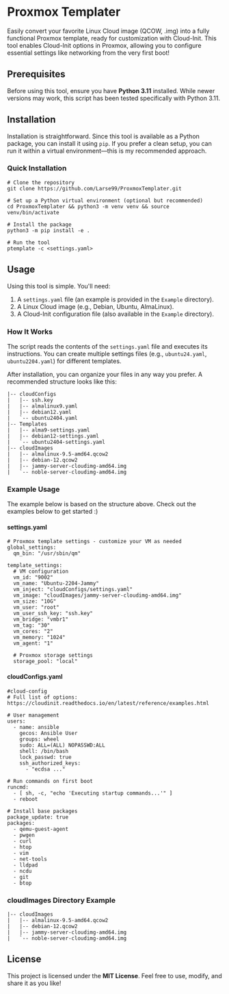 
# Proxmox Templater

Easily convert your favorite Linux Cloud image (QCOW, .img) into a fully functional Proxmox template, ready for customization with Cloud-Init. This tool enables Cloud-Init options in Proxmox, allowing you to configure essential settings like networking from the very first boot!

## Prerequisites

Before using this tool, ensure you have **Python 3.11** installed. While newer versions may work, this script has been tested specifically with Python 3.11.

## Installation

Installation is straightforward. Since this tool is available as a Python package, you can install it using `pip`. If you prefer a clean setup, you can run it within a virtual environment—this is my recommended approach.

### Quick Installation

```
# Clone the repository
git clone https://github.com/Larse99/ProxmoxTemplater.git

# Set up a Python virtual environment (optional but recommended)
cd ProxmoxTemplater && python3 -m venv venv && source venv/bin/activate

# Install the package
python3 -m pip install -e .

# Run the tool
ptemplate -c <settings.yaml>
```

## Usage

Using this tool is simple. You'll need:

1.  A `settings.yaml` file (an example is provided in the `Example` directory).
2.  A Linux Cloud image (e.g., Debian, Ubuntu, AlmaLinux).
3.  A Cloud-Init configuration file (also available in the `Example` directory).
    

### How It Works

The script reads the contents of the `settings.yaml` file and executes its instructions. You can create multiple settings files (e.g., `ubuntu24.yaml`, `ubuntu2204.yaml`) for different templates.

After installation, you can organize your files in any way you prefer. A recommended structure looks like this:

```
|-- cloudConfigs
|   |-- ssh.key
|   |-- almalinux9.yaml
|   |-- debian12.yaml
|   `-- ubuntu2404.yaml
|-- Templates
|   |-- alma9-settings.yaml
|   |-- debian12-settings.yaml
|   `-- ubuntu2404-settings.yaml
|-- cloudImages
|   |-- almalinux-9.5-amd64.qcow2
|   |-- debian-12.qcow2
|   |-- jammy-server-cloudimg-amd64.img
|   `-- noble-server-cloudimg-amd64.img
```

### Example Usage

The example below is based on the structure above. Check out the examples below to get started :) 

#### settings.yaml

```
# Proxmox template settings - customize your VM as needed
global_settings:
  qm_bin: "/usr/sbin/qm"
  
template_settings:
  # VM configuration
  vm_id: "9002"
  vm_name: "Ubuntu-2204-Jammy"
  vm_inject: "cloudConfigs/settings.yaml"
  vm_image: "cloudImages/jammy-server-cloudimg-amd64.img"
  vm_size: "10G"
  vm_user: "root"
  vm_user_ssh_key: "ssh.key"
  vm_bridge: "vmbr1"
  vm_tag: "30"
  vm_cores: "2"
  vm_memory: "1024"
  vm_agent: "1"

  # Proxmox storage settings
  storage_pool: "local"
```

#### cloudConfigs.yaml

```
#cloud-config
# Full list of options: https://cloudinit.readthedocs.io/en/latest/reference/examples.html

# User management
users:
  - name: ansible
    gecos: Ansible User
    groups: wheel
    sudo: ALL=(ALL) NOPASSWD:ALL
    shell: /bin/bash
    lock_passwd: true
    ssh_authorized_keys:
      - "ecdsa ..."

# Run commands on first boot
runcmd:
  - [ sh, -c, "echo 'Executing startup commands...'" ]
  - reboot

# Install base packages
package_update: true
packages:
  - qemu-guest-agent
  - pwgen
  - curl
  - htop
  - vim
  - net-tools
  - lldpad
  - ncdu
  - git
  - btop
```

### cloudImages Directory Example

```
|-- cloudImages
|   |-- almalinux-9.5-amd64.qcow2
|   |-- debian-12.qcow2
|   |-- jammy-server-cloudimg-amd64.img
|   `-- noble-server-cloudimg-amd64.img
```

## License

This project is licensed under the **MIT License**. Feel free to use, modify, and share it as you like!

